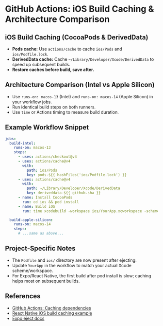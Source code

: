 # GitHub Actions: iOS Build Caching & Architecture Comparison

## iOS Build Caching (CocoaPods & DerivedData)

- **Pods cache:** Use `actions/cache` to cache `ios/Pods` and `ios/Podfile.lock`.
- **DerivedData cache:** Cache `~/Library/Developer/Xcode/DerivedData` to speed up subsequent builds.
- **Restore caches before build, save after.**

## Architecture Comparison (Intel vs Apple Silicon)

- Use `runs-on: macos-13` (Intel) and `runs-on: macos-14` (Apple Silicon) in your workflow jobs.
- Run identical build steps on both runners.
- Use `time` or Actions timing to measure build duration.

## Example Workflow Snippet

```yaml
jobs:
  build-intel:
    runs-on: macos-13
    steps:
      - uses: actions/checkout@v4
      - uses: actions/cache@v4
        with:
          path: ios/Pods
          key: pods-${{ hashFiles('ios/Podfile.lock') }}
      - uses: actions/cache@v4
        with:
          path: ~/Library/Developer/Xcode/DerivedData
          key: deriveddata-${{ github.sha }}
      - name: Install CocoaPods
        run: cd ios && pod install
      - name: Build iOS
        run: time xcodebuild -workspace ios/YourApp.xcworkspace -scheme YourApp -configuration Release

  build-apple-silicon:
    runs-on: macos-14
    steps:
      # ...same as above...
```

## Project-Specific Notes

- The `Podfile` and `ios/` directory are now present after ejecting.
- Update `YourApp` in the workflow to match your actual Xcode scheme/workspace.
- For Expo/React Native, the first build after pod install is slow; caching helps most on subsequent builds.

## References

- [GitHub Actions: Caching dependencies](https://docs.github.com/en/actions/using-workflows/caching-dependencies-to-speed-up-workflows)
- [React Native iOS build caching example](https://github.com/actions/cache/blob/main/examples.md#react-native)
- [Expo eject docs](https://docs.expo.dev/bare/using-expo-client/)
